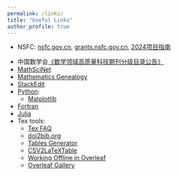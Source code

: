 ```yaml
---
permalink: /links/
title: "Useful Links"
author_profile: true
---
```



* NSFC: [nsfc.gov.cn](https://www.nsfc.gov.cn), [grants.nsfc.gov.cn](https://grants.nsfc.gov.cn), [2024项目指南](https://www.nsfc.gov.cn/publish/portal0/tab1503/)



<!--
* 国家自然科学基金委员会 [https://www.nsfc.gov.cn](https://www.nsfc.gov.cn)、科学基金网络信息系统登录平台 [https://grants.nsfc.gov.cn](https://grants.nsfc.gov.cn)
  - [2024年度国家自然科学基金项目指南](https://www.nsfc.gov.cn/publish/portal0/tab1503/) (2024-01-11)
  - [关于2024年度国家自然科学基金项目申请与结题等有关事项的通告](https://www.nsfc.gov.cn/publish/portal0/tab434/info91506.htm) (2024-01-09)
  - [中国科学报：自然科学基金委公布多项改革措施](https://www.nsfc.gov.cn/publish/portal0/tab440/info91256.htm) (2023-12-20)
* 科技政策要闻:
  - [中共中央办公厅 国务院办公厅印发《关于进一步加强青年科技人才培养和使用的若干措施》](https://www.gov.cn/yaowen/liebiao/202308/content_6900452.htm) (2023-08-27)【[图解](https://www.gov.cn/zhengce/jiedu/tujie/202308/content_6900481.htm)】【[科技部负责同志解读](https://www.gov.cn/zhengce/202308/content_6900458.htm)】
  - 人才评价破”四唯“、教育评价破“五唯”:
    - [科技部等八部门印发《关于开展科技人才评价改革试点的工作方案》的通知](https://www.most.gov.cn/xxgk/xinxifenlei/fdzdgknr/qtwj/qtwj2022/202211/t20221109_183356.html) (2022-11-09)【[政策解读](https://www.most.gov.cn/xxgk/xinxifenlei/fdzdgknr/fgzc/zcjd/202211/t20221109_183357.html)】
    - [中共中央 国务院印发《深化新时代教育评价改革总体方案》](https://www.gov.cn/zhengce/2020-10/13/content_5551032.htm) (2020-10-13) 【[图表](https://www.gov.cn/xinwen/2020-10/14/content_5551352.htm)】【[教育部负责人答记者问](https://www.gov.cn/zhengce/2020-10/14/content_5551355.htm)】【[解读](https://www.gov.cn/zhengce/2020-10/14/content_5551154.htm)】【[五“破”五“立”: 重点任务](https://www.gov.cn/xinwen/2020-10/13/content_5551079.htm)】
    - [中共中央办公厅 国务院办公厅印发《关于深化项目评审、人才评价、机构评估改革的意见》](https://www.gov.cn/zhengce/2018-07/03/content_5303251.htm) (2018-07-03) 【[科技部新闻通气会解读](https://www.gov.cn/zhengce/2018-07/06/content_5303921.htm)】【[拒绝“帽子多”、避免“一刀切”——三大焦点透视](https://www.gov.cn/zhengce/2018-07/05/content_5303885.htm)】
-->

* 中国数学会[《数学领域高质量科技期刊分级目录公告》](https://www.cms.org.cn/home/notices/notices_details/id/222.html)
* [MathSciNet](http://www.ams.org/mathscinet/)
* [Mathematics Genealogy](https://www.genealogy.math.ndsu.nodak.edu/id.php?id=287101)
* [StackEdit](https://stackedit.io)
* [Python](https://www.python.org):
  - [Matplotlib](https://matplotlib.org)
* [Fortran](https://fortran-lang.org)
* [Julia](https://julialang.org)
* Tex tools:
  - [Tex FAQ](https://texfaq.org/#errors)
  - [doi2bib.org](https://www.doi2bib.org)
  - [Tables Generator](https://www.tablesgenerator.com)
  - [CSV2LaTeXTable](http://tableconvert.com/csv-to-latex)
  - [Working Offline in Overleaf](https://www.overleaf.com/learn/how-to/Working_Offline_in_Overleaf)
  - [Overleaf Gallery](https://www.overleaf.com/gallery)


